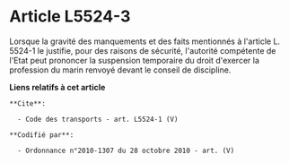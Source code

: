 # Article L5524-3

Lorsque la gravité des manquements et des faits mentionnés à l'article L. 5524-1 le justifie, pour des raisons de sécurité,
l'autorité compétente de l'Etat peut prononcer la suspension temporaire du droit d'exercer la profession du marin renvoyé
devant le conseil de discipline.

**Liens relatifs à cet article**

	**Cite**:

	  - Code des transports - art. L5524-1 (V)

	**Codifié par**:

	  - Ordonnance n°2010-1307 du 28 octobre 2010 - art. (V)
